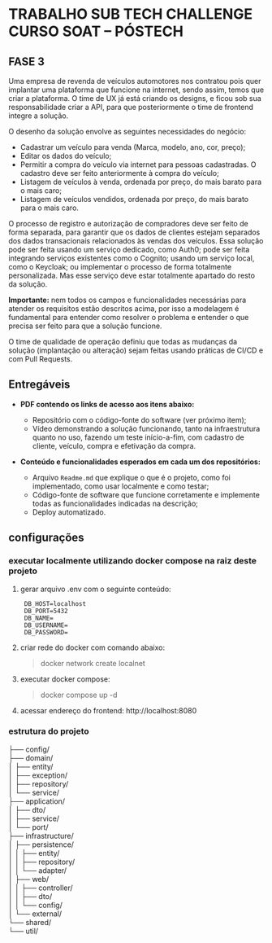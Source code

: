 # TRABALHO SUB TECH CHALLENGE CURSO SOAT – PÓSTECH

## FASE 3

Uma empresa de revenda de veículos automotores nos contratou pois quer implantar uma plataforma que funcione na internet, sendo assim, temos que criar a plataforma. O time de UX já está criando os designs, e ficou sob sua responsabilidade criar a API, para que posteriormente o time de frontend integre a solução.

O desenho da solução envolve as seguintes necessidades do negócio:

- Cadastrar um veículo para venda (Marca, modelo, ano, cor, preço);
- Editar os dados do veículo;
- Permitir a compra do veículo via internet para pessoas cadastradas. O cadastro deve ser feito anteriormente à compra do veículo;
- Listagem de veículos à venda, ordenada por preço, do mais barato para o mais caro;
- Listagem de veículos vendidos, ordenada por preço, do mais barato para o mais caro.

O processo de registro e autorização de compradores deve ser feito de forma separada, para garantir que os dados de clientes estejam separados dos dados transacionais relacionados às vendas dos veículos. Essa solução pode ser feita usando um serviço dedicado, como Auth0; pode ser feita integrando serviços existentes como o Cognito; usando um serviço local, como o Keycloak; ou implementar o processo de forma totalmente personalizada. Mas esse serviço deve estar totalmente apartado do resto da solução.

**Importante:** nem todos os campos e funcionalidades necessárias para atender os requisitos estão descritos acima, por isso a modelagem é fundamental para entender como resolver o problema e entender o que precisa ser feito para que a solução funcione.

O time de qualidade de operação definiu que todas as mudanças da solução (implantação ou alteração) sejam feitas usando práticas de CI/CD e com Pull Requests.

## Entregáveis

- **PDF contendo os links de acesso aos itens abaixo:**
    - Repositório com o código-fonte do software (ver próximo item);
    - Vídeo demonstrando a solução funcionando, tanto na infraestrutura quanto no uso, fazendo um teste início-a-fim, com cadastro de cliente, veículo, compra e efetivação da compra.

- **Conteúdo e funcionalidades esperados em cada um dos repositórios:**
    - Arquivo `Readme.md` que explique o que é o projeto, como foi implementado, como usar localmente e como testar;
    - Código-fonte de software que funcione corretamente e implemente todas as funcionalidades indicadas na descrição;
    - Deploy automatizado.

## configurações
### executar localmente utilizando docker compose na raiz deste projeto


1. gerar arquivo .env com o seguinte conteúdo:
   ```env
    DB_HOST=localhost
    DB_PORT=5432
    DB_NAME=
    DB_USERNAME=
    DB_PASSWORD=
   ```

2. criar rede do docker com comando abaixo:
   > docker network create localnet
   
3. executar docker compose:
   > docker compose up -d

4. acessar endereço do frontend: http://localhost:8080



### estrutura do projeto

├── config/   
├── domain/   
│   ├── entity/   
│   ├── exception/   
│   ├── repository/  
│   └── service/   
├── application/   
│   ├── dto/   
│   ├── service/   
│   └── port/   
├── infrastructure/   
│   ├── persistence/   
│   │   ├── entity/   
│   │   ├── repository/   
│   │   └── adapter/   
│   ├── web/   
│   │   ├── controller/   
│   │   ├── dto/   
│   │   └── config/   
│   └── external/   
└── shared/   
└── util/   